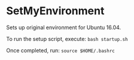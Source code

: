# SetMyEnvironment
Sets up original environment for Ubuntu 16.04.

To run the setup script, execute: 
`bash startup.sh`

Once completed, run:
`source $HOME/.bashrc`
